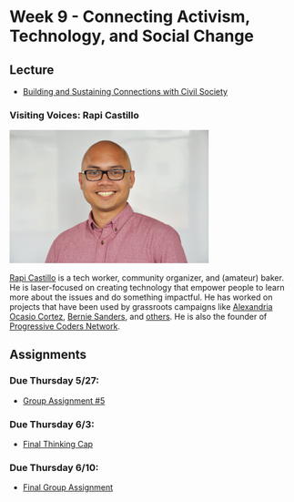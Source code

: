 # Week 9 - Connecting Activism, Technology, and Social Change

## Lecture
- [Building and Sustaining Connections with Civil Society](./Materials/AA191_S_W9_Lecture_9.pdf)
<!-- 
## Lab
-  [Collaborating with GitHub and Plugins](./lab/) -->
### Visiting Voices: Rapi Castillo

<img src="./Materials/rapicastillo.jpg" alt="Rapi Castillo" width="350"/>

[Rapi Castillo](https://www.rapicastillo.com/) is a tech worker, community organizer, and (amateur) baker. He is laser-focused on creating technology that empower people to learn more about the issues and do something impactful. He has worked on projects that have been used by grassroots campaigns like [Alexandria Ocasio Cortez](https://www.ocasio2018.com/), [Bernie Sanders](https://berniesanders.com/), and [others](https://www.rapicastillo.com/projects/). He is also the founder of [Progressive Coders Network](https://www.progcode.org/).


## Assignments

### Due Thursday 5/27:
- [Group Assignment #5](../Week_8/Materials/groupassignment.md)
  

### Due Thursday 6/3:
- [Final Thinking Cap](https://github.com/albertkun/21S-ASIAAM-191A/discussions/154)

### Due Thursday 6/10:
- [Final Group Assignment](../final_group_assignment.md)
  
